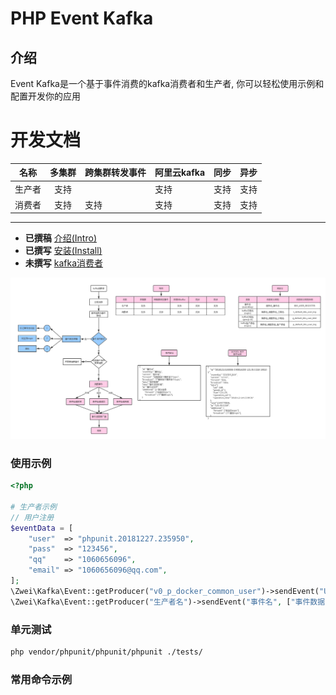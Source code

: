 PHP Event Kafka
=====

介绍
----

Event Kafka是一个基于事件消费的kafka消费者和生产者, 你可以轻松使用示例和配置开发你的应用

开发文档
=====

|  名称     | 多集群   | 跨集群转发事件 | 阿里云kafka | 同步 | 异步 |
| -------  |:--------:| ------------| ----------- | --- | ---- |
| 生产者    | 支持     |              | 支持        | 支持 | 支持 |
| 消费者    | 支持     | 支持          | 支持       | 支持 | 支持  |





----
* **已撰稿** [介绍(Intro)](docs/md/0.0-INTRO.md)
* **已撰写** [安装(Install)](docs/md/1.0-INSTALL.md)
* **未撰写** [kafka消费者](docs/md/2.0-CONSUMER.md)


![Event Kafka流程图](docs/images/event-kafka.png)


### 使用示例

```php
<?php

# 生产者示例
// 用户注册
$eventData = [
    "user"  => "phpunit.20181227.235950",
    "pass"  => "123456",
    "qq"    => "1060656096",
    "email" => "1060656096@qq.com",
];
\Zwei\Kafka\Event::getProducer("v0_p_docker_common_user")->sendEvent("USER_REGISTER", $eventData, ["test"]);
\Zwei\Kafka\Event::getProducer("生产者名")->sendEvent("事件名", ["事件数据"], ["主题名"]);


```

### 单元测试
```sh
php vendor/phpunit/phpunit/phpunit ./tests/
```

### 常用命令示例

```sh

```

